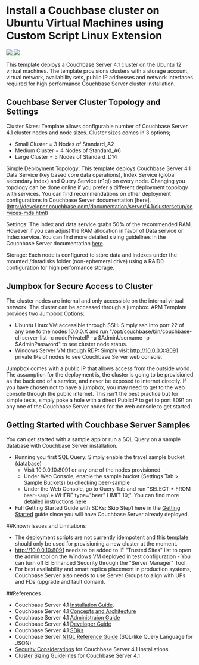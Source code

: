 # Install a Couchbase cluster on Ubuntu Virtual Machines using Custom Script Linux Extension

<a href="https://portal.azure.com/#create/Microsoft.Template/uri/https%3A%2F%2Fraw.githubusercontent.com%2FAzure%2Fazure-quickstart-templates%2Fmaster%2Fcouchbase-on-ubuntu%2Fazuredeploy.json" target="_blank">
    <img src="http://azuredeploy.net/deploybutton.png"/>
</a>
<a href="http://armviz.io/#/?load=https%3A%2F%2Fraw.githubusercontent.com%2FAzure%2Fazure-quickstart-templates%2Fmaster%2Fcouchbase-on-ubuntu%2Fazuredeploy.json" target="_blank">
    <img src="http://armviz.io/visualizebutton.png"/>
</a>

This template deploys a Couchbase Server 4.1 cluster on the Ubuntu 12 virtual machines. The template provisions clusters with a storage account, virtual network, availability sets, public IP addresses and network interfaces required for high performance Couchbase Server cluster installation.

Couchbase Server Cluster Topology and Settings
----------------------------------------------
Cluster Sizes: Template allows configurable number of Couchbase Server 4.1 cluster nodes and node sizes. Cluster sizes comes in 3 options;
- Small Cluster = 3 Nodes of Standard_A2
- Medium Cluster  = 4 Nodes of Standard_A6
- Large Cluster = 5 Nodes of Standard_D14

Simple Deployment Topology: This template deploys Couchbase Server 4.1 Data Service (key based core data operations), Index Service (global secondary index) and Query Service (n1ql) on every node. Changing you topology can be done online if  you prefer a different deployment topology with services. You can find recommendations on other deployment configurations in Couchbase Server documentation [here].(http://developer.couchbase.com/documentation/server/4.1/clustersetup/services-mds.html) 

Settings: The index and data service grabs 50% of the recommended RAM. However if you can adjust the RAM allocation in favor of Data service or Index service. You can find more detailed sizing guidelines in the Couchbase Server documentation [here](http://developer.couchbase.com/documentation/server/4.1/install/sizing-general.html). 

Storage: Each node is configured to store data and indexes under the mounted /datadisks folder (non-ephemeral drive)  using a RAID0 configuration for high performance storage. 

Jumpbox for Secure Access to Cluster
------------------------------------
The cluster nodes are internal and only accessible on the internal virtual network. The cluster can be accessed through a jumpbox. ARM Template provides two Jumpbox Options: 
- Ubuntu Linux VM accessible through SSH: Simply ssh into port 22 of any one fo the nodes 10.0.0.X and run "/opt/couchbase/bin/couchbase-cli server-list -c nodePrivateIP -u $AdminUsername -p $AdminPassword" to see cluster node status.
- Windows Server VM through RDP: Simply visit http://10.0.0.X:8091 private IPs of nodes to see Couchbase Server web console.

Jumpbox comes with a public IP that allows access from the outside world. The assumption for the deployment is, the cluster is going to be provisioned as the back end of a service, and never be exposed to internet directly. If you have chosen not to have a jumpbox, you may need to get to the web console through the public internet. This isn't the best practice but for simple tests, simply poke a hole with a direct PublicIP to get to port 8091 on any one of the Couchbase Server nodes for the web console to get started. 

Getting Started with Couchbase Server Samples
---------------------------------------------
You can get started with a sample app or run a SQL Query on a sample database with Couchbase Server installation. 
- Running you first SQL Query: Simply enable the travel sample bucket (database) 
    - Visit 10.0.0.10:8091 or any one of the nodes provisioned.
    - Under Web Console, enable the sample bucket (Settings Tab > Sample Buckets) bu checking beer-sample
    - Under the Web Console, go to Query Tab and run "SELECT * FROM `beer-sample` WHERE type="beer" LIMIT 10;". You can find more detailed instructions [here](http://developer.couchbase.com/documentation/server/4.1/getting-started/first-n1ql-query.html#first-n1ql)
- Full Getting Started Guide with SDKs: Skip Step1 here in the [Getting Started](http://www.couchbase.com/get-started-developing-nosql) guide since you will have Couchbase Server already deployed.

##Known Issues and Limitations
- The deployment scripts are not currently idempotent and this template should only be used for provisioning a new cluster at the moment.
- http://10.0.0.10:8091 needs to be added to IE "Trusted Sites" list to open the admin tool on the Windows VM deployed in test configuration - You can turn off EI Enhanced Security through the "Server Manager" Tool.
- For best availability and smart replica placement in production systems, Couchbase Server also needs to use Server Groups to align with UPs and FDs (upgrade and fault domain).


##References
- Couchbase Server 4.1 [Installation Guide](http://developer.couchbase.com/documentation/server/4.1/install/installation-guide-intro.html). 
- Couchbase Server 4.1 [Concepts and Architecture](http://developer.couchbase.com/documentation/server/4.1/concepts/concepts-architecture-intro.html)
- Couchbase Server 4.1 [Administraion Guide](http://developer.couchbase.com/documentation/server/4.1/admin/admin-intro.html)
- Couchbase Server 4.1 [Developer Guide](http://developer.couchbase.com/documentation/server/4.1/developer-guide/intro.html)
- Couchbase Server 4.1 [SDKs](http://developer.couchbase.com/documentation/server/4.1/sdks/intro.html)
- Couchbase Server [N1QL Reference Guide](http://developer.couchbase.com/documentation/server/4.1/n1ql/index.html) (SQL-like Query Language for JSON)
- [Security Considerations](http://developer.couchbase.com/documentation/server/4.1/install/install-security-bp.html) for Couchbase Server 4.1 Installations
- [Cluster Sizing Guidelines](http://developer.couchbase.com/documentation/server/4.1/install/sizing-general.html) for Couchbase Server 4.1

